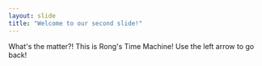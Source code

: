 ```yaml
---
layout: slide
title: "Welcome to our second slide!"
---
```

What's the matter?! This is Rong's Time Machine!
Use the left arrow to go back!